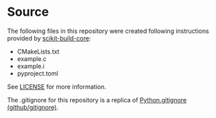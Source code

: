 # Source

The following files in this repository were created following instructions provided by [scikit-build-core](https://scikit-build-core.readthedocs.io/en/latest/getting_started.html):

- CMakeLists.txt
- example.c
- example.i
- pyproject.toml

See [LICENSE](https://j-s-ashley/build_tools_sandbox/tree/main/LICENSE) for more information.

The .gitignore for this repository is a replica of [Python.gitignore (github/gitignore)](https://github.com/github/gitignore/blob/main/Python.gitignore).
